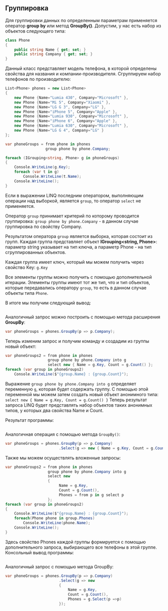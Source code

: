 ## Группировка

Для группировки данных по определенным параметрам применяется оператор **group by** или метод **GroupBy()**. Допустим, у нас есть 
набор из объектов следующего типа:

```cs
class Phone
{
    public string Name { get; set; }
    public string Company { get; set; }
}
```

Данный класс представляет модель телефона, в которой определены свойства для названия и компании-производителя. Сгруппируем набор телефонов по 
производителю:

```cs
List<Phone> phones = new List<Phone>
{
    new Phone {Name="Lumia 430", Company="Microsoft" },
    new Phone {Name="Mi 5", Company="Xiaomi" },
    new Phone {Name="LG G 3", Company="LG" },
    new Phone {Name="iPhone 5", Company="Apple" },
    new Phone {Name="Lumia 930", Company="Microsoft" },
    new Phone {Name="iPhone 6", Company="Apple" },
    new Phone {Name="Lumia 630", Company="Microsoft" },
    new Phone {Name="LG G 4", Company="LG" }
};

var phoneGroups = from phone in phones
                  group phone by phone.Company;

foreach (IGrouping<string, Phone> g in phoneGroups)
{
    Console.WriteLine(g.Key);
    foreach (var t in g)
        Console.WriteLine(t.Name);
    Console.WriteLine();
}
```

Если в выражении LINQ последним оператором, выполняющим операции над выборкой, является `group`, то оператор `select` не применяется.

Оператор `group` принимает критерий по которому проводится группировка: `group phone by phone.Company` - в данном случае группировка по свойству 
Company.

Результатом оператора `group` является выборка, которая состоит из групп. Каждая группа представляет объект **IGrouping<string, Phone>**: параметр string указывает на тип ключа, а 
параметр Phone - на тип сгруппированных объектов.

Каждая группа имеет ключ, который мы можем получить через свойство Key: `g.Key`

Все элементы группы можно получить с помощью дополнительной итерации. Элементы группы имеют тот же тип, что и тип объектов, которые передавались оператору `group`, 
то есть в данном случае объекты типа `Phone`.

В итоге мы получим следующий вывод:

```

```

Аналогичный запрос можно построить с помощью метода расширения **GroupBy**:

```cs
var phoneGroups = phones.GroupBy(p => p.Company);
```

Теперь изменим запрос и получим команду и создадим из группы новый объект:

```cs
var phoneGroups2 = from phone in phones
                   group phone by phone.Company into g
                   select new { Name = g.Key, Count = g.Count() };
foreach (var group in phoneGroups2)
    Console.WriteLine($"{group.Name} : {group.Count}");
```

Выражение `group phone by phone.Company into g` определяет переменную `g`, которая будет содержать группу. С помощью этой переменной 
мы можем затем создать новый объект анонимного типа: `select new { Name = g.Key, Count = g.Count() }` Теперь результат запроса LINQ будет представлять набор объектов таких анонимных типов, у которых два свойства Name и Count.

Результат программы:

```

```

Аналогичная операция с помощью метода `GroupBy()`:

```cs
var phoneGroups = phones.GroupBy(p => p.Company)
                        .Select(g => new { Name = g.Key, Count = g.Count() });
```

Также мы можем осуществлять вложенные запросы:

```cs
var phoneGroups2 = from phone in phones
                   group phone by phone.Company into g
                   select new
                   {
                        Name = g.Key,
                        Count = g.Count(),
                        Phones = from p in g select p
                   };
foreach (var group in phoneGroups2)
{
    Console.WriteLine($"{group.Name} : {group.Count}");
    foreach(Phone phone in group.Phones)
        Console.WriteLine(phone.Name);
    Console.WriteLine();
}
```

Здесь свойство Phones каждой группы формируется с помощью дополнительного запроса, выбирающего все телефоны в этой группе. Консольный вывод программы:

```

```

Аналогичный запрос с помощью метода GroupBy:

```cs
var phoneGroups = phones.GroupBy(p => p.Company)
                        .Select(g => new 
                        { 
                            Name = g.Key, 
                            Count = g.Count(), 
                            Phones = g.Select(p =>p) 
                        });
```

